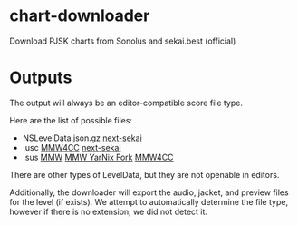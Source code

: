 # chart-downloader
Download PJSK charts from Sonolus and sekai.best (official)

# Outputs
The output will always be an editor-compatible score file type.

Here are the list of possible files:
- NSLevelData.json.gz [next-sekai](https://next-sekai-editor.sonolus.com/)
- .usc [MMW4CC](https://github.com/sevenc-nanashi/MikuMikuWorld4CC) [next-sekai](https://next-sekai-editor.sonolus.com/)
- .sus [MMW](https://github.com/crash5band/MikuMikuWorld) [MMW YarNix Fork](https://github.com/YarNix/MikuMikuWorld) [MMW4CC](https://github.com/sevenc-nanashi/MikuMikuWorld4CC)

There are other types of LevelData, but they are not openable in editors.

Additionally, the downloader will export the audio, jacket, and preview files for the level (if exists). We attempt to automatically determine the file type, however if there is no extension, we did not detect it.